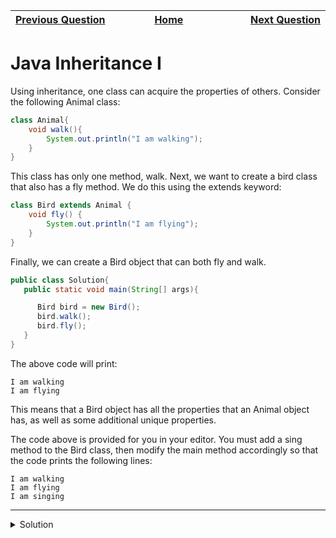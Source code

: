 | <img width=1000>[Previous Question](https://github.com/Kevin-Lago/java-hackerrank-solutions/tree/main/src/java.data_structures/java_priority_queue)</img> | <img width=1000>[Home](https://github.com/Kevin-Lago/java-hackerrank-solutions)</img> | <img width=1000>[Next Question](https://github.com/Kevin-Lago/java-hackerrank-solutions/tree/main/src/java.object_oriented_programming/java_inheritance_ii)</img> |
|:---|:---:|---:|

# Java Inheritance I

Using inheritance, one class can acquire the properties of others. Consider the following Animal class:

```java
class Animal{
    void walk(){
        System.out.println("I am walking");
    }
}
```

This class has only one method, walk. Next, we want to create a bird class that also has a fly method. We do this using the extends keyword:

```java
class Bird extends Animal {
    void fly() {
        System.out.println("I am flying");
    }
}
```

Finally, we can create a Bird object that can both fly and walk.

```java
public class Solution{
   public static void main(String[] args){

      Bird bird = new Bird();
      bird.walk();
      bird.fly();
   }
}
```

The above code will print:

```
I am walking
I am flying
```

This means that a Bird object has all the properties that an Animal object has, as well as some additional unique properties.

The code above is provided for you in your editor. You must add a sing method to the Bird class, then modify the main method accordingly so that the code prints the following lines:

```
I am walking
I am flying
I am singing
```

---

<details><summary>Solution</summary>
    
```java

```
</details>